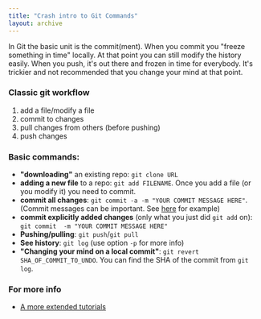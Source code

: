 ```yaml
---
title: "Crash intro to Git Commands"
layout: archive
---
```



In Git the basic unit is the commit(ment). When you commit you "freeze something in time" locally. At that point you can still modify the history easily. When you push, it's out there and frozen in time for everybody. It's trickier and not recommended that you change your mind at that point.

### Classic git workflow

1. add a file/modify a file
2. commit to changes 
3. pull changes from others (before pushing)
4. push changes 

### Basic commands:
- **"downloading"** an existing repo: `git clone URL`
- **adding a new file** to a repo: `git add FILENAME`. Once you add a file (or you modify it) you need to commit.
- **commit all changes**: `git commit -a -m "YOUR COMMIT MESSAGE HERE"`. (Commit messages can be important. See [here](https://herewecode.io/blog/a-beginners-guide-to-git-how-to-write-a-good-commit-message/) for example)
- **commit explicitly added changes** (only what you just did `git add` on): `git commit  -m "YOUR COMMIT MESSAGE HERE"`
- **Pushing/pulling**: `git push`/`git pull`
- **See history**: `git log` (use option `-p` for more info)
- **"Changing your mind on a local commit"**: `git revert SHA_OF_COMMIT_TO_UNDO`. You can find the SHA of the commit from `git log`.

### For more info
- [A more extended tutorials](https://www.atlassian.com/git)
